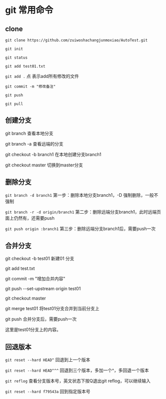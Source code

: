 # git 常用命令

## clone

`git clone https://github.com/zuiwoshachangjunmoxiao/AutoTest.git`

`git init`

`git status`

`git add test01.txt`

`git add .`	点 表示add所有修改的文件

`git commit -m "修改备注"`

`git push`

`git pull`

## 创建分支

git branch	查看本地分支

git branch -a 	查看远端的分支

git checkout -b branch1	在本地创建分支branch1

git checkout master	切换到master分支

## 删除分支

`git branch -d branch1`    第一步：删除本地分支branch1，-D 强制删除，一般不强制

`git branch -r -d origin/branch1`    第二步：删除远端分支branch1，此时远端页面上仍然有，还需要push

`git push origin :branch1`    第三步：删除远端分支branch1后，需要push一次

## 合并分支

git checkout -b test01	新建01 分支

git add test.txt

git commit -m "增加合并内容"

git push --set-upstream origin test01

git checkout master

git merge test01	将test01分支合并到当前分支上

git push	合并分支后，需要push一次

这里是test01分支上的内容。

## 回退版本

`git reset --hard HEAD^`    回退到上一个版本

`git reset --hard HEAD^^^`    回退到三个版本，多加一个^，多回退一个版本

`git reflog`    查看分支版本号，英文状态下按Q退出git reflog，可以继续输入

`git reset --hard f79543a`	回到指定版本号

